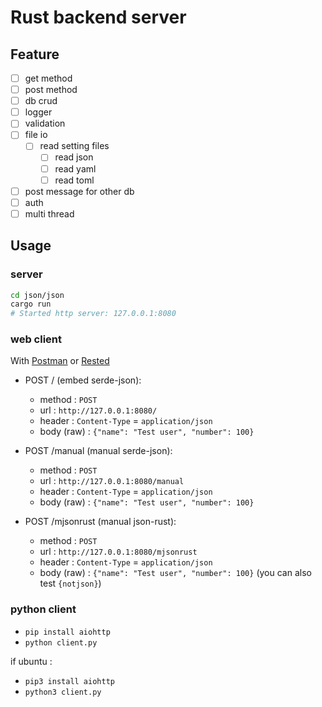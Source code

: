 
# Rust backend server

## Feature

- [ ] get method
- [ ] post method
- [ ] db crud
- [ ] logger
- [ ] validation
- [ ] file io
  - [ ] read setting files
    - [ ] read json  
    - [ ] read yaml  
    - [ ] read toml  
- [ ] post message for other db
- [ ] auth
- [ ] multi thread

## Usage

### server

```sh
cd json/json
cargo run
# Started http server: 127.0.0.1:8080
```

### web client

With [Postman](https://www.getpostman.com/) or [Rested](moz-extension://60daeb1c-5b1b-4afd-9842-0579ed34dfcb/dist/index.html)

- POST / (embed serde-json):

  - method : `POST`
  - url : `http://127.0.0.1:8080/`
  - header : `Content-Type` = `application/json`
  - body (raw) : `{"name": "Test user", "number": 100}`

- POST /manual (manual serde-json):

  - method : `POST`
  - url : `http://127.0.0.1:8080/manual`
  - header : `Content-Type` = `application/json`
  - body (raw) : `{"name": "Test user", "number": 100}`

- POST /mjsonrust (manual json-rust):

  - method : `POST`
  - url : `http://127.0.0.1:8080/mjsonrust`
  - header : `Content-Type` = `application/json`
  - body (raw) : `{"name": "Test user", "number": 100}` (you can also test `{notjson}`)

### python client

- `pip install aiohttp`
- `python client.py`

if ubuntu :

- `pip3 install aiohttp`
- `python3 client.py`
